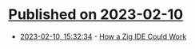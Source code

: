 # [Published on 2023-02-10](index.md)

* [2023-02-10, 15:32:34](https://news.ycombinator.com/item?id=34740937) - [How a Zig IDE Could Work](https://matklad.github.io/2023/02/10/how-a-zig-ide-could-work.html)
